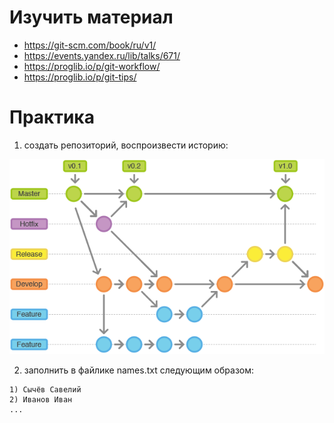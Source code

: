 # Изучить материал

* https://git-scm.com/book/ru/v1/
* https://events.yandex.ru/lib/talks/671/
* https://proglib.io/p/git-workflow/
* https://proglib.io/p/git-tips/

# Практика

1) создать репозиторий, воспроизвести историю:

![Alt Text](/src/images/img_2.png)

2) заполнить в файлике names.txt следующим образом:
```
1) Сычёв Савелий
2) Иванов Иван
...
```